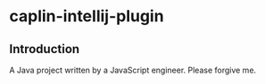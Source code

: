 caplin-intellij-plugin
======================

Introduction
---------------------

A Java project written by a JavaScript engineer. Please forgive me. 
